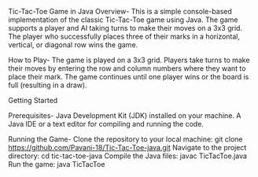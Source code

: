 Tic-Tac-Toe Game in Java
Overview-
This is a simple console-based implementation of the classic Tic-Tac-Toe game using Java. The game supports a player and AI taking turns to make their moves on a 3x3 grid. The player who successfully places three of their marks in a horizontal, vertical, or diagonal row wins the game.

How to Play-
The game is played on a 3x3 grid.
Players take turns to make their moves by entering the row and column numbers where they want to place their mark.
The game continues until one player wins or the board is full (resulting in a draw).

Getting Started

Prerequisites-
Java Development Kit (JDK) installed on your machine.
A Java IDE or a text editor for compiling and running the code.

Running the Game-
Clone the repository to your local machine:
   git clone https://github.com/Pavani-18/Tic-Tac-Toe-java.git
Navigate to the project directory:
   cd tic-tac-toe-java
Compile the Java files:
   javac TicTacToe.java
Run the game:
   java TicTacToe
